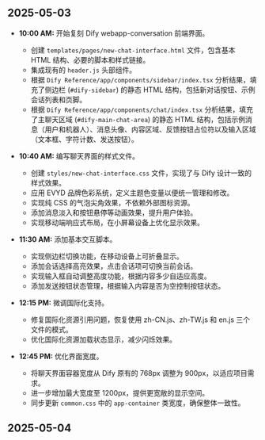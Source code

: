 ## 2025-05-03

*   **10:00 AM:** 开始复刻 Dify webapp-conversation 前端界面。
    *   创建 `templates/pages/new-chat-interface.html` 文件，包含基本 HTML 结构、必要的脚本和样式链接。
    *   集成现有的 `header.js` 头部组件。
    *   根据 `Dify Reference/app/components/sidebar/index.tsx` 分析结果，填充了侧边栏 (`#dify-sidebar`) 的静态 HTML 结构，包括新对话按钮、示例会话列表和页脚。
    *   根据 `Dify Reference/app/components/chat/index.tsx` 分析结果，填充了主聊天区域 (`#dify-main-chat-area`) 的静态 HTML 结构，包括示例消息（用户和机器人）、消息头像、内容区域、反馈按钮占位符以及输入区域（文本框、字符计数、发送按钮）。

*   **10:40 AM:** 编写聊天界面的样式文件。
    *   创建 `styles/new-chat-interface.css` 文件，实现了与 Dify 设计一致的样式效果。
    *   应用 EVYD 品牌色彩系统，定义主题色变量以便统一管理和修改。
    *   实现纯 CSS 的气泡尖角效果，不依赖外部图标资源。
    *   添加消息淡入和按钮悬停等动画效果，提升用户体验。
    *   实现移动端响应式布局，在小屏幕设备上优化显示效果。

*   **11:30 AM:** 添加基本交互脚本。
    *   实现侧边栏切换功能，在移动设备上可折叠显示。
    *   添加会话选择高亮效果，点击会话项可切换当前会话。
    *   实现输入框自动调整高度功能，根据内容多少自适应高度。
    *   添加发送按钮状态管理，根据输入内容是否为空控制按钮状态。

*   **12:15 PM:** 微调国际化支持。
    *   修复国际化资源引用问题，恢复使用 zh-CN.js、zh-TW.js 和 en.js 三个文件的模式。
    *   优化国际化资源加载状态显示，减少闪烁效果。

*   **12:45 PM:** 优化界面宽度。
    *   将聊天界面容器宽度从 Dify 原有的 768px 调整为 900px，以适应项目需求。
    *   进一步增加最大宽度至 1200px，提供更宽敞的显示空间。
    *   同步更新 `common.css` 中的 `app-container` 类宽度，确保整体一致性。

## 2025-05-04


